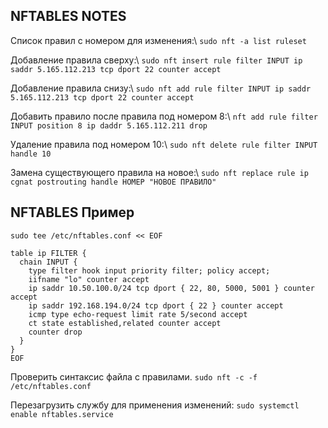 ## NFTABLES NOTES
Список правил с номером для изменения:\\
```sudo nft -a list ruleset```

Добавление правила сверху:\\
```sudo nft insert rule filter INPUT ip saddr 5.165.112.213 tcp dport 22 counter accept```

Добавление правила снизу:\\
```sudo nft add rule filter INPUT ip saddr 5.165.112.213 tcp dport 22 counter accept```

Добавить правило после правила под номером 8:\\
```nft add rule filter INPUT position 8 ip daddr 5.165.112.211 drop```

Удаление правила под номером 10:\\
```sudo nft delete rule filter INPUT handle 10```

Замена существующего правила на новое:\\
```sudo nft replace rule ip cgnat postrouting handle НОМЕР "НОВОЕ ПРАВИЛО"```

## NFTABLES Пример
```
sudo tee /etc/nftables.conf << EOF

table ip FILTER {
  chain INPUT {
    type filter hook input priority filter; policy accept;
    iifname "lo" counter accept
    ip saddr 10.50.100.0/24 tcp dport { 22, 80, 5000, 5001 } counter accept
    ip saddr 192.168.194.0/24 tcp dport { 22 } counter accept
    icmp type echo-request limit rate 5/second accept
    ct state established,related counter accept
    counter drop
  }
}
EOF
```
Проверить синтаксис файла с правилами.
```sudo nft -c -f /etc/nftables.conf```

Перезагрузить службу для применения изменений:
```sudo systemctl enable nftables.service```
